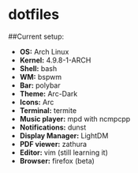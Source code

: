 # dotfiles
##Current setup:
* **OS:** Arch Linux
* **Kernel:** 4.9.8-1-ARCH 
* **Shell:** bash
* **WM:** bspwm 
* **Bar:** polybar
* **Theme:** Arc-Dark
* **Icons:** Arc
* **Terminal:** termite 
* **Music player:** mpd with ncmpcpp
* **Notifications:** dunst
* **Display Manager:** LightDM
* **PDF viewer:** zathura
* **Editor:** vim (still learning it)
* **Browser:** firefox (beta)
